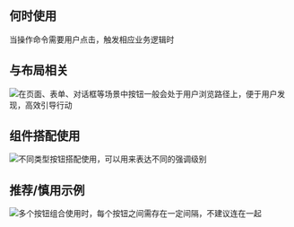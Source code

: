 ## 何时使用

当操作命令需要用户点击，触发相应业务逻辑时

## 与布局相关

![在页面、表单、对话框等场景中按钮一般会处于用户浏览路径上，便于用户发现，高效引导行动](01)

## 组件搭配使用

![不同类型按钮搭配使用，可以用来表达不同的强调级别](02)

## 推荐/慎用示例

![多个按钮组合使用时，每个按钮之间需存在一定间隔，不建议连在一起](03)
